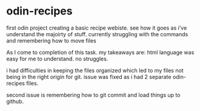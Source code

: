 # odin-recipes

first odin project creating a basic recipe webiste. see how it goes as i've understand the majoirty of stuff. currently struggling with the commands and remembering how to move files

As I come to completion of this task. my takeaways are: html language was easy for me to understand. no struggles.

i had difficulties in keeping the files organized which led to my files not being in the right origin for git. issue was fixed as i had 2 separate odin-recipes files.

second issue is remembering how to git commit and load things up to github. 
